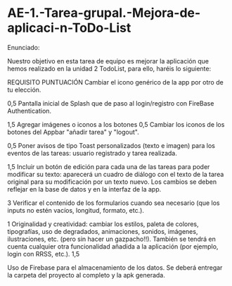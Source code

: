 # AE-1.-Tarea-grupal.-Mejora-de-aplicaci-n-ToDo-List
Enunciado:

Nuestro objetivo en esta tarea de equipo es mejorar la aplicación que hemos realizado en la unidad 2 TodoList, para ello, haréis lo siguiente:

REQUISITO	PUNTUACIÓN 
Cambiar el icono genérico de la app por otro de tu elección.

0,5
Pantalla inicial de Splash que de paso al login/registro con FireBase Authentication.

1,5
Agregar imágenes o iconos a los botones	0,5
Cambiar los iconos de los botones del Appbar "añadir tarea" y "logout".

0,5
Poner avisos de tipo Toast personalizados (texto e imagen) para los eventos de las tareas: usuario registrado y tarea realizada.

1,5
Incluir un botón de edición para cada una de las tareas para poder modificar su texto: aparecerá un cuadro de diálogo con el texto de la tarea original para su modificación por un texto nuevo. Los cambios se deben reflejar en la base de datos y en la interfaz de la app.

3
Verificar el contenido de los formularios cuando sea necesario (que los inputs no estén vacíos, longitud, formato, etc.).

1
Originalidad y creatividad: cambiar los estilos, paleta de colores, tipografías, uso de degradados, animaciones, sonidos, imágenes, ilustraciones, etc. (pero sin hacer un gazpacho!!). También se tendrá en cuenta cualquier otra funcionalidad añadida a la aplicación (por ejemplo, login con RRSS, etc.).	1,5
 

Uso de Firebase para el almacenamiento de los datos.
Se deberá entregar la carpeta del proyecto al completo y la apk generada.
